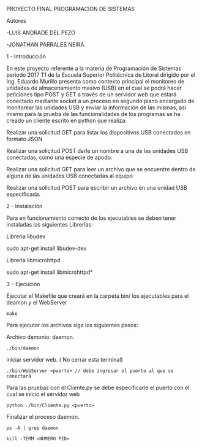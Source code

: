 PROYECTO FINAL
PROGRAMACION DE SISTEMAS

Autores

-LUIS ANDRADE DEL PEZO

-JONATHAN PARRALES NEIRA

1 - Introducción

En este proyecto referente a la materia de Programación de Sistemas periodo 2017 T1 de la Escuela Superior Politécnica de Litoral dirigido por el Ing. Eduardo Murillo presenta como contexto principal el monitoreo de unidades de almacenamiento masivo (USB)  en el cual se podrá hacer peticiones tipo POST y GET a través de un servidor web que estará conectado mediante socket a un proceso en segundo plano encargado de monitorear las unidades USB y enviar la información de las mismas, así mismo para la prueba de las funcionalidades de los programas se ha creado un cliente escrito en python que realiza:

Realizar una solicitud GET para listar los dispositivos USB conectados en formato JSON

Realizar una solicitud POST darle un nombre a una de las unidades USB conectadas, como una especie de apodo.

Realizar una solicitud GET para leer un archivo que se encuentre dentro de alguna de las unidades USB conectadas al equipo

Realizar una solicitud POST para escribir un archivo en una unidad USB especificada.

2 - Instalación

Para en funcionamiento correcto de los ejecutables se deben tener instaladas las siguientes Librerías:

Libreria libudev

sudo apt-get install libudev-dev

Libreria libmicrohttpd

sudo apt-get install libmicrohttpd*

3 – Ejecución

Ejecutar el Makefile que creará en la carpeta bin/ los ejecutables para el deamon y el WebServer

	make
Para ejecutar los archivos siga los siguientes pasos: 

Archivo demonio: daemon.

	./bin/daemon
	
iniciar servidor web. (	No cerrar esta terminal)

	./bin/WebServer <puerto> // debe ingresar el puerto al que se conectará
	
Para las pruebas con el Cliente.py se debe especificarle el puerto con el cual se inicio el servidor web

	python ./bin/Cliente.py <puerto>
	
Finalizar el proceso daemon.

	ps -A | grep daemon
	
	kill -TERM <NUMERO PID>
